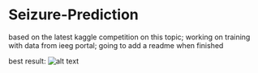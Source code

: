 # Seizure-Prediction
based on the latest kaggle competition on this topic; working on training with data from ieeg portal; going to add a readme when finished

best result:
![alt text](i.imgur.com/Hbp63k3.png)
